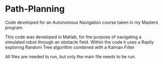 # Path-Planning
Code developed for an Autonomous Navigation course taken in my Masters program. 

This code was developed in Matlab, for the purpose of navigating a simulated robot through an obstacle field.
Within the code it uses a Rapily exploring Random Tree algorithm combined with a Kalman Filter

All files are needed to run, but only the main file needs to be run.

